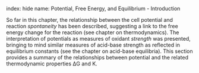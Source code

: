 index: hide
name: Potential, Free Energy, and Equilibrium - Introduction

So far in this chapter, the relationship between the cell potential and reaction  *spontaneity* has been described, suggesting a link to the free energy change for the reaction (see chapter on thermodynamics). The interpretation of potentials as measures of oxidant  *strength* was presented, bringing to mind similar measures of acid-base strength as reflected in equilibrium constants (see the chapter on acid-base equilibria). This section provides a summary of the relationships between potential and the related thermodynamic properties ΔG and K.
